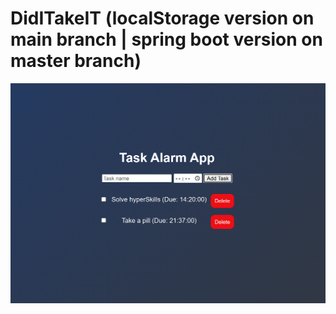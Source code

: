 # DidITakeIT (localStorage version on main branch | spring boot version on master branch)

![img.png](img.png)

### 